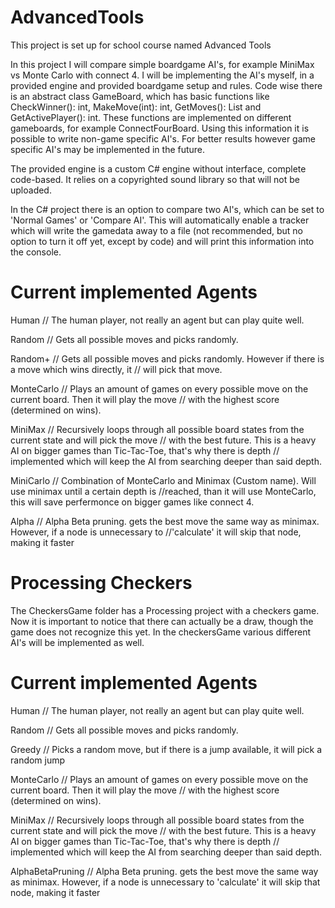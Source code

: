 # AdvancedTools
This project is set up for school course named Advanced Tools

In this project I will compare simple boardgame AI's, for example MiniMax vs Monte Carlo with connect 4.
I will be implementing the AI's myself, in a provided engine and provided boardgame setup and rules. Code wise
there is an abstract class GameBoard, which has basic functions like CheckWinner(): int, MakeMove(int): int,
GetMoves(): List<int> and GetActivePlayer(): int. These functions are implemented on different gameboards, for example
ConnectFourBoard. Using this information it is possible to write non-game specific AI's. For better results however
game specific AI's may be implemented in the future.

The provided engine is a custom C# engine without interface, complete code-based. It relies on a copyrighted sound library
so that will not be uploaded. 

In the C# project there is an option to compare two AI's, which can be set to 'Normal Games' or 'Compare AI'. 
This will automatically enable a tracker which will write the gamedata away to a file (not recommended, but no option to turn it off yet,
except by code) and will print this information into the console.

Current implemented Agents
=======================================
Human         		// The human player, not really an agent but can play quite well.

Random        		// Gets all possible moves and picks randomly.

Random+       		// Gets all possible moves and picks randomly. However if there is a move which wins directly, it 
              		// will pick that move.

MonteCarlo    		// Plays an amount of games on every possible move on the current board. Then it will play the move
              		// with the highest score (determined on wins).

MiniMax       		// Recursively loops through all possible board states from the current state and will pick the move
              		// with the best future. This is a heavy AI on bigger games than Tic-Tac-Toe, that's why there is depth
              		// implemented which will keep the AI from searching deeper than said depth.

MiniCarlo     		// Combination of MonteCarlo and Minimax (Custom name). Will use minimax until a certain depth is
		 	//reached, than it will use MonteCarlo, this will save perfermonce on bigger games like connect 4.

Alpha	      		// Alpha Beta pruning. gets the best move the same way as minimax. However, if a node is unnecessary to
		 	//'calculate' it will skip that node, making it faster 

Processing Checkers
=======================================
The CheckersGame folder has a Processing project with a checkers game. Now it is important to notice that there can actually be a draw,
though the game does not recognize this yet. In the checkersGame various different AI's will be implemented as well.

Current implemented Agents
=======================================
Human         		// The human player, not really an agent but can play quite well.

Random        		// Gets all possible moves and picks randomly.

Greedy			// Picks a random move, but if there is a jump available, it will pick a random jump

MonteCarlo    		// Plays an amount of games on every possible move on the current board. Then it will play the move
              		// with the highest score (determined on wins).

MiniMax       		// Recursively loops through all possible board states from the current state and will pick the move
              		// with the best future. This is a heavy AI on bigger games than Tic-Tac-Toe, that's why there is depth
              		// implemented which will keep the AI from searching deeper than said depth.

AlphaBetaPruning  	// Alpha Beta pruning. gets the best move the same way as minimax. However, if a node is unnecessary to
		 	'calculate' it will skip that node, making it faster 
